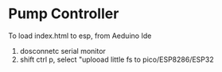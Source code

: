 # Pump Controller
To load index.html to esp, from Aeduino Ide
1. dosconnetc serial monitor
2. shift ctrl p, select "uplooad little fs to pico/ESP8286/ESP32